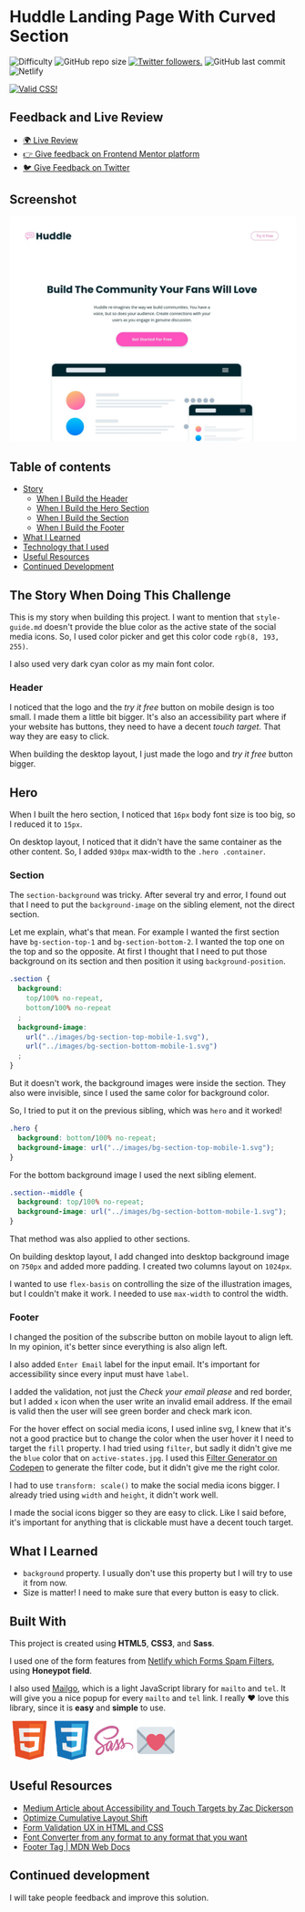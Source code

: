 # Huddle Landing Page With Curved Section

<p align="left">
  <img src="https://img.shields.io/badge/Difficulty-Junior-brightgreen?style=for-the-badge&logo=frontendmentor" alt="Difficulty">
  <img alt="GitHub repo size" src="https://img.shields.io/github/repo-size/vanzasetia/huddle-landing-page-with-curved-section?style=for-the-badge&logo=github">
  <a href="https://twitter.com/vanzasetia" target="_blank"><img src="https://img.shields.io/twitter/follow/vanzasetia?logo=twitter&style=for-the-badge" alt="Twitter followers." /></a>
  <img alt="GitHub last commit" src="https://img.shields.io/github/last-commit/vanzasetia/huddle-landing-page-with-curved-section?style=for-the-badge&logo=git">
  <img alt="Netlify" src="https://img.shields.io/netlify/2ce07cf5-e2c6-4b0d-915e-e04a189344b2?style=for-the-badge&logo=netlify">
</p>
<p>
  <a href="http://jigsaw.w3.org/css-validator/check/referer">
    <img style="border:0;width:88px;height:31px"
        src="http://jigsaw.w3.org/css-validator/images/vcss-blue"
        alt="Valid CSS!" />
    </a>
</p>

## Feedback and Live Review
* [🌍 Live Review](https://vanzahuddlecurved.netlify.app/)
* [👉 Give feedback on Frontend Mentor platform]()
* [🐦 Give Feedback on Twitter]()

## Screenshot
![Desktop preview](./screenshots/desktop.jpg)

## Table of contents
- [Story](#the-story-when-doing-this-challenge)
  - [When I Build the Header](#header)
  - [When I Build the Hero Section](#hero)
  - [When I Build the Section](#section)
  - [When I Build the Footer](#footer)
- [What I Learned](#what-i-learned)
- [Technology that I used](#built-with)
- [Useful Resources](#useful-resources)
- [Continued Development](#continued-development)

## The Story When Doing This Challenge
This is my story when building this project. I want to mention that `style-guide.md` doesn't provide the blue color as the active state of the social media icons. So, I used color picker and get this color code `rgb(8, 193, 255)`.

I also used very dark cyan color as my main font color.

### Header
I noticed that the logo and the *try it free* button on mobile design is too small. I made them a little bit bigger. It's also an accessibility part where if your website has buttons, they need to have a decent *touch target*. That way they are easy to click.

When building the desktop layout, I just made the logo and *try it free* button bigger.

## Hero
When I built the hero section, I noticed that `16px` body font size is too big, so I reduced it to `15px`.

On desktop layout, I noticed that it didn't have the same container as the other content. So, I added `930px` max-width to the `.hero .container`.

### Section
The `section-background` was tricky. After several try and error, I found out that I need to put the `background-image` on the sibling element, not the direct section. 

Let me explain, what's that mean. For example I wanted the first section have `bg-section-top-1` and `bg-section-bottom-2`. I wanted the top one on the top and so the opposite. At first I thought that I need to put those background on its section and then position it using `background-position`.

```css
.section {
  background: 
    top/100% no-repeat,
    bottom/100% no-repeat
  ;
  background-image: 
    url("../images/bg-section-top-mobile-1.svg"),
    url("../images/bg-section-bottom-mobile-1.svg")
  ;
}
```

But it doesn't work, the background images were inside the section. They also were invisible, since I used the same color for background color.

So, I tried to put it on the previous sibling, which was `hero` and it worked!

```css
.hero {
  background: bottom/100% no-repeat;
  background-image: url("../images/bg-section-top-mobile-1.svg");
}
```

For the bottom background image I used the next sibling element.

```css
.section--middle {
  background: top/100% no-repeat;
  background-image: url("../images/bg-section-bottom-mobile-1.svg");
}
```

That method was also applied to other sections.

On building desktop layout, I add changed into desktop background image on `750px` and added more padding. I created two columns layout on `1024px`.

I wanted to use `flex-basis` on controlling the size of the illustration images, but I couldn't make it work. I needed to use `max-width` to control the width.

### Footer
I changed the position of the subscribe button on mobile layout to align left. In my opinion, it's better since everything is also align left.

I also added `Enter Email` label for the input email. It's important for accessibility since every input must have `label`.

I added the validation, not just the *Check your email please* and red border, but I added `x` icon when the user write an invalid email address. If the email is valid then the user will see green border and check mark icon.

For the hover effect on social media icons, I used inline svg, I knew that it's not a good practice but to change the color when the user hover it I need to target the `fill` property. I had tried using `filter`, but sadly it didn't give me the `blue` color that on `active-states.jpg`. I used this [Filter Generator on Codepen](https://codepen.io/sosuke/pen/Pjoqqp) to generate the filter code, but it didn't give me the right color.

I had to use `transform: scale()` to make the social media icons bigger. I already tried using `width` and `height`, it didn't work well.

I made the social icons bigger so they are easy to click. Like I said before, it's important for anything that is clickable must have a decent touch target.

## What I Learned
* `background` property. I usually don't use this property but I will try to use it from now.
* Size is matter! I need to make sure that every button is easy to click.


## Built With
This project is created using **HTML5**, **CSS3**, and **Sass**. 

I used one of the form features from [Netlify which Forms Spam Filters](https://docs.netlify.com/forms/spam-filters/), using **Honeypot field**.

I also used [Mailgo](https://mailgo.dev/), which is a light JavaScript library for `mailto` and `tel`. It will give you a nice popup for every `mailto` and `tel` link. I really ❤️ love this library, since it is **easy** and **simple** to use.
<p align="left">
  <img src="https://raw.githubusercontent.com/devicons/devicon/master/icons/html5/html5-original.svg" alt="" width="auto" height="70px">
  <img src="https://raw.githubusercontent.com/devicons/devicon/master/icons/css3/css3-original.svg" alt="" width="auto" height="70px">
  <img src="https://raw.githubusercontent.com/devicons/devicon/master/icons/sass/sass-original.svg" alt="" width="auto" height="70px">
  <img src="./images/mailgo.png" alt="" width="auto" height="70px">
</p>

## Useful Resources
* [Medium Article about Accessibility and Touch Targets by Zac Dickerson](https://medium.com/@zacdicko/size-matters-accessibility-and-touch-targets-56e942adc0cc)
* [Optimize Cumulative Layout Shift](https://web.dev/optimize-cls/)
* [Form Validation UX in HTML and CSS](https://css-tricks.com/form-validation-ux-html-css/)
* [Font Converter from any format to any format that you want](https://www.fontconverter.io/en)
* [ Footer Tag | MDN Web Docs](https://developer.mozilla.org/en-US/docs/Web/HTML/Element/footer#accessibility_concerns)

## Continued development
I will take people feedback and improve this solution.